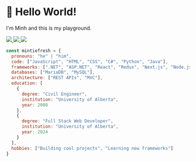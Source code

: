 <!--
**mintiefresh/mintifresh** is a ✨ _special_ ✨ repository because its `README.md` (this file) appears on your GitHub profile.

Here are some ideas to get you started:

- 🔭 I’m currently working on ...
- 🌱 I’m currently learning ...
- 👯 I’m looking to collaborate on ...
- 🤔 I’m looking for help with ...
- 💬 Ask me about ...
- 📫 How to reach me: ...
- 😄 Pronouns: ...
- ⚡ Fun fact: ...
-->




# :wave: Hello World!
<p>I'm Minh and this is my playground.</p>

<p align="left">
  <a href="mailto://minhtuan@ualberta.ca">
    <img src="https://skillicons.dev/icons?i=gmail&theme=dark" />
  </a>
  <a href="https://www.linkedin.com/in/minh-hoang-40794749/?trk=public-profile-join-page">
    <img src="https://skillicons.dev/icons?i=linkedin&theme=dark" />
  </a>
  <a href="https://github.com/mintiefresh">
    <img src="https://skillicons.dev/icons?i=github&theme=dark" />
  </a>
  
</p>


```javascript
const mintiefresh = {
  pronouns: "he" | "him",
  code: ["JavaScript", "HTML", "CSS", "C#", "Python", "Java"],
  frameworks: [".NET", "ASP.NET", "React", "Redux", "Next.js", "Node.js"],
  databases: ["MariaDB", "MySQL"],
  architecture: ["REST APIs", "MVC"],
  education: [
    {
      degree: "Civil Engineer",
      institution: "University of Alberta",
      year: 2008
    },
    {
      degree: "Full Stack Web Developer",
      institution: "University of Alberta",
      year: 2024
    }
  ],
  hobbies: ["Building cool projects", "Learning new frameworks"]
}
